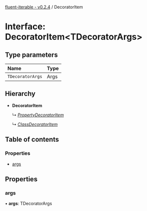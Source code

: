 [fluent-iterable - v0.2.4](../README.md) / DecoratorItem

# Interface: DecoratorItem<TDecoratorArgs\>

## Type parameters

Name | Type |
:------ | :------ |
`TDecoratorArgs` | Args |

## Hierarchy

* **DecoratorItem**

  ↳ [*PropertyDecoratorItem*](propertydecoratoritem.md)

  ↳ [*ClassDecoratorItem*](classdecoratoritem.md)

## Table of contents

### Properties

- [args](decoratoritem.md#args)

## Properties

### args

• **args**: TDecoratorArgs
